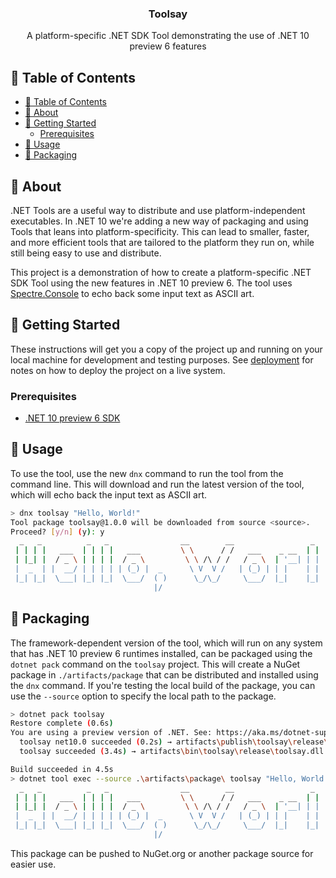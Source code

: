 <h3 align="center">Toolsay</h3>

<p align="center"> A platform-specific .NET SDK Tool demonstrating the use of .NET 10 preview 6 features
    <br> 
</p>

## 📝 Table of Contents

- [📝 Table of Contents](#-table-of-contents)
- [🧐 About ](#-about-)
- [🏁 Getting Started ](#-getting-started-)
  - [Prerequisites](#prerequisites)
- [🎈 Usage ](#-usage-)
- [🚀 Packaging ](#-packaging-)

## 🧐 About <a name = "about"></a>

.NET Tools are a useful way to distribute and use platform-independent executables. 
In .NET 10 we're adding a new way of packaging and using Tools that leans into platform-specificity. 
This can lead to smaller, faster, and more efficient tools that are tailored to the platform they run on, while still being easy to use and distribute.

This project is a demonstration of how to create a platform-specific .NET SDK Tool using the new features in .NET 10 preview 6. The tool uses [Spectre.Console][spectre] to echo back some input text as ASCII art.

## 🏁 Getting Started <a name = "getting_started"></a>

These instructions will get you a copy of the project up and running on your local machine for development and testing purposes. See [deployment](#deployment) for notes on how to deploy the project on a live system.

### Prerequisites

* [.NET 10 preview 6 SDK][download-dotnet-10]


## 🎈 Usage <a name="usage"></a>

To use the tool, use the new `dnx` command to run the tool from the command line. This will download and run the latest version of the tool, which will echo back the input text as ASCII art.

```bash
> dnx toolsay "Hello, World!"
Tool package toolsay@1.0.0 will be downloaded from source <source>.
Proceed? [y/n] (y): y
  _   _          _   _                __        __                 _       _   _
 | | | |   ___  | | | |   ___         \ \      / /   ___    _ __  | |   __| | | |
 | |_| |  / _ \ | | | |  / _ \         \ \ /\ / /   / _ \  | '__| | |  / _` | | |
 |  _  | |  __/ | | | | | (_) |  _      \ V  V /   | (_) | | |    | | | (_| | |_|
 |_| |_|  \___| |_| |_|  \___/  ( )      \_/\_/     \___/  |_|    |_|  \__,_| (_)
                                |/
```

## 🚀 Packaging <a name = "deployment"></a>

The framework-dependent version of the tool, which will run on any system that has .NET 10 preview 6 runtimes installed, can be packaged using the `dotnet pack` command on the `toolsay` project. This will create a NuGet package in `./artifacts/package` that can be distributed and installed using the `dnx` command. If you're testing the local build of the package, you can use the `--source` option to specify the local path to the package.

```bash
> dotnet pack toolsay
Restore complete (0.6s)
You are using a preview version of .NET. See: https://aka.ms/dotnet-support-policy
  toolsay net10.0 succeeded (0.2s) → artifacts\publish\toolsay\release\
  toolsay succeeded (3.4s) → artifacts\bin\toolsay\release\toolsay.dll

Build succeeded in 4.5s
> dotnet tool exec --source .\artifacts\package\ toolsay "Hello, World!"
  _   _          _   _                __        __                 _       _   _
 | | | |   ___  | | | |   ___         \ \      / /   ___    _ __  | |   __| | | |
 | |_| |  / _ \ | | | |  / _ \         \ \ /\ / /   / _ \  | '__| | |  / _` | | |
 |  _  | |  __/ | | | | | (_) |  _      \ V  V /   | (_) | | |    | | | (_| | |_|
 |_| |_|  \___| |_| |_|  \___/  ( )      \_/\_/     \___/  |_|    |_|  \__,_| (_)
                                |/
```

This package can be pushed to NuGet.org or another package source for easier use.

[spectre]: https://spectreconsole.net/
[download-dotnet-10]: https://dotnet.microsoft.com/en-us/download/dotnet/10.0